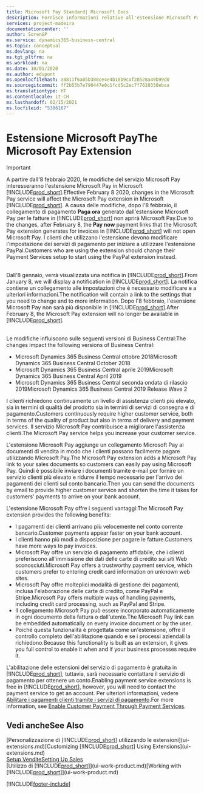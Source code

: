 ```yaml
---
title: Microsoft Pay Standard| Microsoft Docs
description: Fornisce informazioni relative all'estensione Microsoft Pay
services: project-madeira
documentationcenter: ''
author: SorenGP
ms.service: dynamics365-business-central
ms.topic: conceptual
ms.devlang: na
ms.tgt_pltfrm: na
ms.workload: na
ms.date: 10/01/2020
ms.author: edupont
ms.openlocfilehash: a8811f6a05b380ce4e4b18b9caf28528a49b99d0
ms.sourcegitcommit: ff2b55b7e790447e0c1fcd5c2ec7f7610338ebaa
ms.translationtype: HT
ms.contentlocale: it-CH
ms.lasthandoff: 02/15/2021
ms.locfileid: "5386167"
---
```

# <a name="the-microsoft-pay-extension"></a><span data-ttu-id="70e91-103">Estensione Microsoft Pay</span><span class="sxs-lookup"><span data-stu-id="70e91-103">The Microsoft Pay Extension</span></span>

> [!IMPORTANT]
> <span data-ttu-id="70e91-104">A partire dall'8 febbraio 2020, le modifiche del servizio Microsoft Pay interesseranno l'estensione Microsoft Pay in Microsoft [!INCLUDE[prod_short](includes/prod_long.md)].</span><span class="sxs-lookup"><span data-stu-id="70e91-104">Effective February 8 2020, changes in the Microsoft Pay service will affect the Microsoft Pay extension in Microsoft [!INCLUDE[prod_short](includes/prod_long.md)].</span></span> <span data-ttu-id="70e91-105">A causa delle modifiche, dopo l'8 febbraio, il collegamento di pagamento **Paga ora** generato dall'estensione Microsoft Pay per le fatture in [!INCLUDE[prod_short](includes/prod_short.md)] non aprirà Microsoft Pay.</span><span class="sxs-lookup"><span data-stu-id="70e91-105">Due to the changes, after February 8, the **Pay now** payment links that the Microsoft Pay extension generates for invoices in [!INCLUDE[prod_short](includes/prod_short.md)] will not open Microsoft Pay.</span></span> <span data-ttu-id="70e91-106">I clienti che utilizzano l'estensione devono modificare l'impostazione dei servizi di pagamento per iniziare a utilizzare l'estensione PayPal.</span><span class="sxs-lookup"><span data-stu-id="70e91-106">Customers who are using the extension should change their Payment Services setup to start using the PayPal extension instead.</span></span><br /></br>
>
> <span data-ttu-id="70e91-107">Dall'8 gennaio, verrà visualizzata una notifica in [!INCLUDE[prod_short](includes/prod_short.md)].</span><span class="sxs-lookup"><span data-stu-id="70e91-107">From January 8, we will display a notification in [!INCLUDE[prod_short](includes/prod_short.md)].</span></span> <span data-ttu-id="70e91-108">La notifica contiene un collegamento alle impostazioni che è necessario modificare e a ulteriori informazioni.</span><span class="sxs-lookup"><span data-stu-id="70e91-108">The notification will contain a link to the settings that you need to change and to more information.</span></span> <span data-ttu-id="70e91-109">Dopo l'8 febbraio, l'esensione Microsoft Pay non sarà più disponibile in [!INCLUDE[prod_short](includes/prod_short.md)].</span><span class="sxs-lookup"><span data-stu-id="70e91-109">After February 8, the Microsoft Pay extension will no longer be available in [!INCLUDE[prod_short](includes/prod_short.md)].</span></span><br /></br>
>
> <span data-ttu-id="70e91-110">Le modifiche influiscono sulle seguenti versioni di Business Central:</span><span class="sxs-lookup"><span data-stu-id="70e91-110">The changes impact the following versions of Business Central:</span></span>
> - <span data-ttu-id="70e91-111">Microsoft Dynamics 365 Business Central ottobre 2018</span><span class="sxs-lookup"><span data-stu-id="70e91-111">Microsoft Dynamics 365 Business Central October 2018</span></span>
> - <span data-ttu-id="70e91-112">Microsoft Dynamics 365 Business Central aprile 2019</span><span class="sxs-lookup"><span data-stu-id="70e91-112">Microsoft Dynamics 365 Business Central April 2019</span></span>
> - <span data-ttu-id="70e91-113">Microsoft Dynamics 365 Business Central seconda ondata di rilascio 2019</span><span class="sxs-lookup"><span data-stu-id="70e91-113">Microsoft Dynamics 365 Business Central 2019 Release Wave 2</span></span>

<span data-ttu-id="70e91-114">I clienti richiedono continuamente un livello di assistenza clienti più elevato, sia in termini di qualità del prodotto sia in termini di servizi di consegna e di pagamento.</span><span class="sxs-lookup"><span data-stu-id="70e91-114">Customers continuously require higher customer service, both in terms of the quality of product but also in terms of delivery and payment services.</span></span> <span data-ttu-id="70e91-115">Il servizio Microsoft Pay contribuisce a migliorare l'assistenza clienti.</span><span class="sxs-lookup"><span data-stu-id="70e91-115">The Microsoft Pay service helps you increase your customer service.</span></span>

<span data-ttu-id="70e91-116">L'estensione Microsoft Pay aggiunge un collegamento Microsoft Pay ai documenti di vendita in modo che i clienti possano facilmente pagare utilizzando Microsoft Pay.</span><span class="sxs-lookup"><span data-stu-id="70e91-116">The Microsoft Pay extension adds a Microsoft Pay link to your sales documents so customers can easily pay using Microsoft Pay.</span></span> <span data-ttu-id="70e91-117">Quindi è possibile inviare i documenti tramite e-mail per fornire un servizio clienti più elevato e ridurre il tempo necessario per l'arrivo dei pagamenti dei clienti sul conto bancario.</span><span class="sxs-lookup"><span data-stu-id="70e91-117">Then you can send the documents by email to provide higher customer service and shorten the time it takes for customers’ payments to arrive on your bank account.</span></span>

<span data-ttu-id="70e91-118">L'estensione Microsoft Pay offre i seguenti vantaggi:</span><span class="sxs-lookup"><span data-stu-id="70e91-118">The Microsoft Pay extension provides the following benefits:</span></span>
- <span data-ttu-id="70e91-119">I pagamenti dei clienti arrivano più velocemente nel conto corrente bancario.</span><span class="sxs-lookup"><span data-stu-id="70e91-119">Customer payments appear faster on your bank account.</span></span>
- <span data-ttu-id="70e91-120">I clienti hanno più modi a disposizione per pagare le fatture.</span><span class="sxs-lookup"><span data-stu-id="70e91-120">Customers have more ways to pay invoices.</span></span>
- <span data-ttu-id="70e91-121">Microsoft Pay offre un servizio di pagamento affidabile, che i clienti preferiscono all'immissione dei dati delle carte di credito sui siti Web sconosciuti.</span><span class="sxs-lookup"><span data-stu-id="70e91-121">Microsoft Pay offers a trustworthy payment service, which customers prefer to entering credit card information on unknown web sites.</span></span>
- <span data-ttu-id="70e91-122">Microsoft Pay offre molteplici modalità di gestione dei pagamenti, inclusa l'elaborazione delle carte di credito, come PayPal e Stripe.</span><span class="sxs-lookup"><span data-stu-id="70e91-122">Microsoft Pay offers multiple ways of handling payments, including credit card processing, such as PayPal and Stripe.</span></span>
- <span data-ttu-id="70e91-123">Il collegamento Microsoft Pay può essere incorporato automaticamente in ogni documento della fattura o dall'utente.</span><span class="sxs-lookup"><span data-stu-id="70e91-123">The Microsoft Pay link can be embedded automatically on every invoice document or by the user.</span></span>
- <span data-ttu-id="70e91-124">Poiché questa funzionalità è progettata come un'estensione, offre il controllo completo dell'abilitazione quando e se i processi aziendali la richiedono.</span><span class="sxs-lookup"><span data-stu-id="70e91-124">Because this functionality is built as an extension, it gives you full control to enable it when and if your business processes require it.</span></span>

<span data-ttu-id="70e91-125">L'abilitazione delle estensioni del servizio di pagamento è gratuita in [!INCLUDE[prod_short](includes/prod_short.md)], tuttavia, sarà necessario contattare il servizio di pagamento per ottenere un conto.</span><span class="sxs-lookup"><span data-stu-id="70e91-125">Enabling payment service extensions is free in [!INCLUDE[prod_short](includes/prod_short.md)], however, you will need to contact the payment service to get an account.</span></span> <span data-ttu-id="70e91-126">Per ulteriori informazioni, vedere [Abilitare i pagamenti clienti tramite i servizi di pagamento](sales-how-enable-payment-service-extensions.md).</span><span class="sxs-lookup"><span data-stu-id="70e91-126">For more information, see [Enable Customer Payment Through Payment Services](sales-how-enable-payment-service-extensions.md).</span></span>

## <a name="see-also"></a><span data-ttu-id="70e91-127">Vedi anche</span><span class="sxs-lookup"><span data-stu-id="70e91-127">See Also</span></span>
<span data-ttu-id="70e91-128">[Personalizzazione di [!INCLUDE[prod_short](includes/prod_short.md)] utilizzando le estensioni](ui-extensions.md)</span><span class="sxs-lookup"><span data-stu-id="70e91-128">[Customizing [!INCLUDE[prod_short](includes/prod_short.md)] Using Extensions](ui-extensions.md)</span></span>  
[<span data-ttu-id="70e91-129">Setup Vendite</span><span class="sxs-lookup"><span data-stu-id="70e91-129">Setting Up Sales</span></span>](sales-setup-sales.md)  
<span data-ttu-id="70e91-130">[Utilizzo di [!INCLUDE[prod_short](includes/prod_short.md)]](ui-work-product.md)</span><span class="sxs-lookup"><span data-stu-id="70e91-130">[Working with [!INCLUDE[prod_short](includes/prod_short.md)]](ui-work-product.md)</span></span>


[!INCLUDE[footer-include](includes/footer-banner.md)]